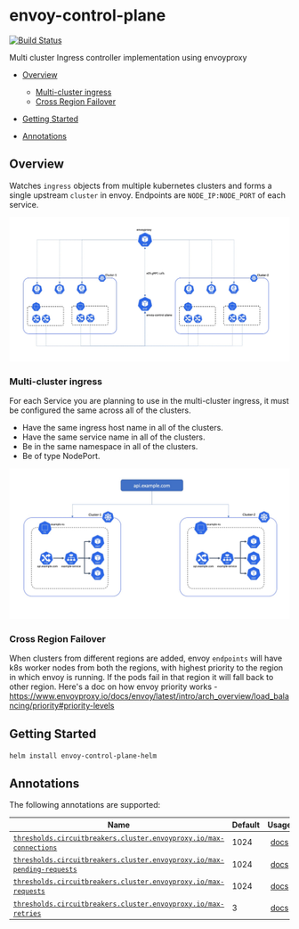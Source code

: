 # envoy-control-plane
[![Build Status](https://drone6.target.com/api/badges/Kubernetes/envoy-control-plane/status.svg)](https://drone6.target.com/Kubernetes/envoy-control-plane)

Multi cluster Ingress controller implementation using envoyproxy

* [Overview](#overview)
    * [Multi-cluster ingress](#multi-cluster-ingress)
    * [Cross Region Failover](#cross-region-failover)
* [Getting Started](#getting-started)
    
* [Annotations](#annotations)
  

## Overview

Watches `ingress` objects from multiple kubernetes clusters and forms a single upstream `cluster` in envoy. Endpoints are `NODE_IP:NODE_PORT` of each service.

![](docs/images/multi-cluster-ingress-envoy-control-plane.jpg)

### Multi-cluster ingress
    
For each Service you are planning to use in the multi-cluster ingress, it must be configured the same across all of the clusters.

* Have the same ingress host name in all of the clusters.
* Have the same service name in all of the clusters.
* Be in the same namespace in all of the clusters.
* Be of type NodePort.

![](docs/images/multi-cluster-ingress.jpg)


### Cross Region Failover

When clusters from different regions are added, envoy `endpoints` will have k8s worker nodes from both the regions, with highest priority to the region in which envoy is running. If the pods fail in that region it will fall back to other region. Here's a doc on how envoy priority works - https://www.envoyproxy.io/docs/envoy/latest/intro/arch_overview/load_balancing/priority#priority-levels


## Getting Started

`helm install envoy-control-plane-helm`
  

## Annotations

The following annotations are supported:

|Name|Default|Usage|
|---|---|:---:|
|[`thresholds.circuitbreakers.cluster.envoyproxy.io/max-connections`]()|1024|[docs](https://www.envoyproxy.io/docs/envoy/latest/api-v2/api/v2/cluster/circuit_breaker.proto#cluster-circuitbreakers-thresholds)|
|[`thresholds.circuitbreakers.cluster.envoyproxy.io/max-pending-requests`]()|1024|[docs](https://www.envoyproxy.io/docs/envoy/latest/api-v2/api/v2/cluster/circuit_breaker.proto#cluster-circuitbreakers-thresholds)|
|[`thresholds.circuitbreakers.cluster.envoyproxy.io/max-requests`]()|1024|[docs](https://www.envoyproxy.io/docs/envoy/latest/api-v2/api/v2/cluster/circuit_breaker.proto#cluster-circuitbreakers-thresholds)|
|[`thresholds.circuitbreakers.cluster.envoyproxy.io/max-retries`]()|3|[docs](https://www.envoyproxy.io/docs/envoy/latest/api-v2/api/v2/cluster/circuit_breaker.proto#cluster-circuitbreakers-thresholds)|

